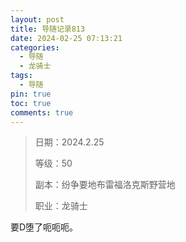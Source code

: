 ```yaml
---
layout: post
title: 导随记录813
date: 2024-02-25 07:13:21
categories:
  - 导随
  - 龙骑士
tags:
  - 导随
pin: true
toc: true
comments: true
---
```

> 日期：2024.2.25
>
> 等级：50
>
> 副本：纷争要地布雷福洛克斯野营地
>
> 职业：龙骑士

要D堕了呃呃呃。